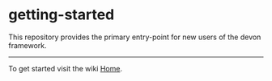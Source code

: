 # getting-started

This repository provides the primary entry-point for new users of the devon framework.

___

To get started visit the wiki [Home](documentation/Home.asciidoc).